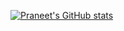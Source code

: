 [![Praneet's GitHub stats](https://github-readme-stats.vercel.app/api?username=praneetrohida)](https://github.com/anuraghazra/github-readme-stats)
